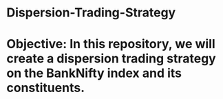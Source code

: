 # Dispersion-Trading-Strategy


# Objective: In this repository, we will create a dispersion trading strategy on the BankNifty index and its constituents.

